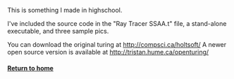 This is something I made in highschool.

I've included the source code in the "Ray Tracer SSAA.t" file, a stand-alone executable, and three sample pics.


You can download the original turing at http://compsci.ca/holtsoft/
A newer open source version is available at http://tristan.hume.ca/openturing/

#### [Return to home](https://github.com/jryga/Portfolio)